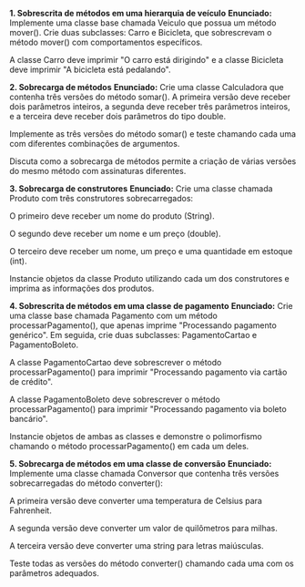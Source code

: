 **1. Sobrescrita de métodos em uma hierarquia de veículo**
__Enunciado:__
Implemente uma classe base chamada Veiculo que possua um método mover(). Crie duas subclasses: Carro e Bicicleta, que sobrescrevam o método mover() com comportamentos específicos.

A classe Carro deve imprimir "O carro está dirigindo" e a classe Bicicleta deve imprimir "A bicicleta está pedalando".




**2. Sobrecarga de métodos**
__Enunciado:__
Crie uma classe Calculadora que contenha três versões do método somar(). A primeira versão deve receber dois parâmetros inteiros, a segunda deve receber três parâmetros inteiros, 
e a terceira deve receber dois parâmetros do tipo double.

Implemente as três versões do método somar() e teste chamando cada uma com diferentes combinações de argumentos.

Discuta como a sobrecarga de métodos permite a criação de várias versões do mesmo método com assinaturas diferentes.




**3. Sobrecarga de construtores**
__Enunciado:__
Crie uma classe chamada Produto com três construtores sobrecarregados:

O primeiro deve receber um nome do produto (String).

O segundo deve receber um nome e um preço (double).

O terceiro deve receber um nome, um preço e uma quantidade em estoque (int).

Instancie objetos da classe Produto utilizando cada um dos construtores e imprima as informações dos produtos.




**4. Sobrescrita de métodos em uma classe de pagamento**
__Enunciado:__
Crie uma classe base chamada Pagamento com um método processarPagamento(), que apenas imprime "Processando pagamento genérico". Em seguida, crie duas subclasses: PagamentoCartao e PagamentoBoleto.

A classe PagamentoCartao deve sobrescrever o método processarPagamento() para imprimir "Processando pagamento via cartão de crédito".

A classe PagamentoBoleto deve sobrescrever o método processarPagamento() para imprimir "Processando pagamento via boleto bancário".

Instancie objetos de ambas as classes e demonstre o polimorfismo chamando o método processarPagamento() em cada um deles.




**5. Sobrecarga de métodos em uma classe de conversão**
__Enunciado:__
Implemente uma classe chamada Conversor que contenha três versões sobrecarregadas do método converter():

A primeira versão deve converter uma temperatura de Celsius para Fahrenheit.

A segunda versão deve converter um valor de quilômetros para milhas.

A terceira versão deve converter uma string para letras maiúsculas.

Teste todas as versões do método converter() chamando cada uma com os parâmetros adequados.
